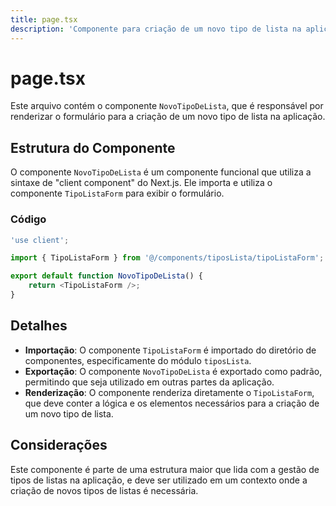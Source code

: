 ```yaml
---
title: page.tsx
description: 'Componente para criação de um novo tipo de lista na aplicação.'
---
```


# page.tsx

Este arquivo contém o componente `NovoTipoDeLista`, que é responsável por renderizar o formulário para a criação de um novo tipo de lista na aplicação.

## Estrutura do Componente

O componente `NovoTipoDeLista` é um componente funcional que utiliza a sintaxe de "client component" do Next.js. Ele importa e utiliza o componente `TipoListaForm` para exibir o formulário.

### Código

```javascript
'use client';

import { TipoListaForm } from '@/components/tiposLista/tipoListaForm';

export default function NovoTipoDeLista() {
    return <TipoListaForm />;
}
```

## Detalhes

- **Importação**: O componente `TipoListaForm` é importado do diretório de componentes, especificamente do módulo `tiposLista`.
- **Exportação**: O componente `NovoTipoDeLista` é exportado como padrão, permitindo que seja utilizado em outras partes da aplicação.
- **Renderização**: O componente renderiza diretamente o `TipoListaForm`, que deve conter a lógica e os elementos necessários para a criação de um novo tipo de lista.

## Considerações

Este componente é parte de uma estrutura maior que lida com a gestão de tipos de listas na aplicação, e deve ser utilizado em um contexto onde a criação de novos tipos de listas é necessária.